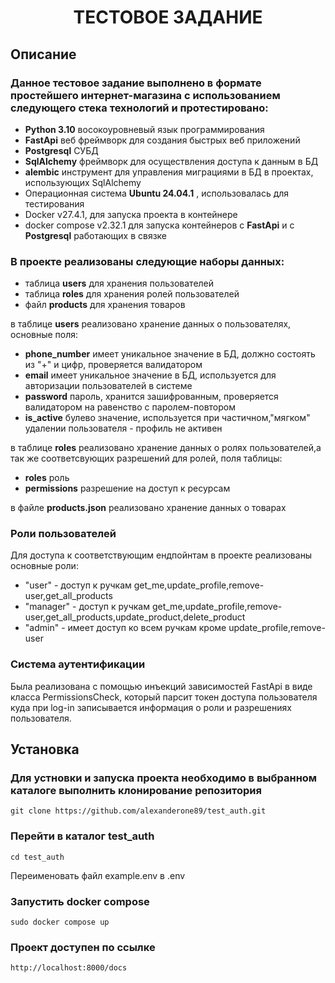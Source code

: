 
<h1 align="center">ТЕСТОВОЕ ЗАДАНИЕ</h1>


## Описание
<p align="center">

### Данное тестовое задание выполнено в формате простейшего **интернет-магазина** с использованием следующего стека технологий и протестировано:

- **Python 3.10** восокоуровневый язык программирования
- **FastApi** веб фреймворк для создания быстрых веб приложений
- **Postgresql** СУБД
- **SqlAlchemy** фреймворк для осуществления доступа к данным в БД
- **alembic** инструмент для управления миграциями в БД в проектах, использующих SqlAlchemy
-  Операционная система **Ubuntu 24.04.1** , использовалась для тестирования
- Docker v27.4.1, для запуска проекта в контейнере
- docker compose v2.32.1 для запуска контейнеров с **FastApi** и с **Postgresql** работающих в связке

### В проекте реализованы следующие наборы данных: ###

- таблица **users** для хранения пользователей
- таблица **roles** для хранения ролей пользователей
- файл **products** для хранения товаров

в таблице **users** реализовано хранение данных о пользователях, основные поля:
- **phone_number** имеет уникальное значение в БД, должно состоять из "+" и цифр, проверяется валидатором
- **email** имеет уникальное значение в БД, используется для авторизации пользователей в системе
- **password** пароль, хранится зашифрованным, проверяется валидатором на равенство с паролем-повтором
- **is_active** булево значение, используется при частичном,"мягком" удалении пользователя - профиль не активен


в таблице **roles** реализовано хранение данных о ролях пользователей,а так же соответсвующих разрешений для ролей, поля таблицы:
- **roles** роль 
- **permissions** разрешение на доступ к ресурсам


в файле **products.json** реализовано хранение данных о товарах

### Роли пользователей ###

Для доступа к соответствующим ендпойнтам в проекте реализованы основные роли: 
 - "user" - доступ к ручкам get_me,update_profile,remove-user,get_all_products
 - "manager" - доступ к ручкам get_me,update_profile,remove-user,get_all_products,update_product,delete_product
 - "admin" - имеет доступ ко всем ручкам кроме update_profile,remove-user


### Система аутентификации ### 
Была реализована с помощью инъекций зависимостей FastApi в виде
класса PermissionsCheck, который парсит токен доступа пользователя куда при 
log-in записывается информация о роли и разрешениях пользователя. 
  
## Установка ##

### Для устновки и запуска проекта необходимо в выбранном каталоге выполнить клонирование репозитория ###

```
git clone https://github.com/alexanderone89/test_auth.git
```
### Перейти в каталог **test_auth** ###

```
cd test_auth
```
Переименовать файл example.env в .env

### Запустить **docker compose** ###

```
sudo docker compose up
```

### Проект доступен по ссылке ###
```
http://localhost:8000/docs
```

